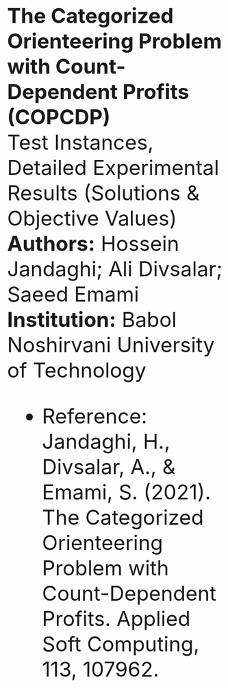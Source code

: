 <font size="14">

  <b>The Categorized Orienteering Problem with Count-Dependent Profits (COPCDP)</b><br><font size="13">
   Test Instances, Detailed Experimental Results (Solutions & Objective Values) <br>
  <b>Authors:</b> Hossein Jandaghi; Ali Divsalar; Saeed Emami <br>
  <b>Institution:</b> Babol Noshirvani University of Technology <br>
* Reference: Jandaghi, H., Divsalar, A., & Emami, S. (2021). The Categorized Orienteering Problem with Count-Dependent Profits. Applied Soft Computing, 113, 107962.

</font>

